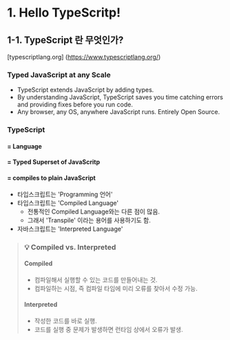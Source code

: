 # 1. Hello TypeScritp!

## 1-1. TypeScript 란 무엇인가?

[typescriptlang.org] (https://www.typescriptlang.org/)

### Typed JavaScript at any Scale

- TypeScript extends JavaScript by adding types.
- By understanding JavaScript, TypeScript saves you time catching errors and providing fixes before you run code.
- Any browser, any OS, anywhere JavaScript runs. Entirely Open Source.

### TypeScript

#### = Language

#### = Typed Superset of JavaScritp

#### = compiles to plain JavaScript

- 타입스크립트는 'Programming 언어'
- 타입스크립트는 'Compiled Language'
  - 전통적인 Compiled Language와는 다른 점이 많음.
  - 그래서 'Transpile' 이라는 용어를 사용하기도 함.
- 자바스크립트는 'Interpreted Language'

> ### 💡 Compiled vs. Interpreted
>
> #### Compiled
>
> - 컴파일해서 실행할 수 있는 코드를 만들어내는 것.
> - 컴파일하는 시점, 즉 컴파일 타임에 미리 오류를 찾아서 수정 가능.
>
> #### Interpreted
>
> - 작성한 코드를 바로 실행.
> - 코드를 실행 중 문제가 발생하면 런타임 상에서 오류가 발생.
